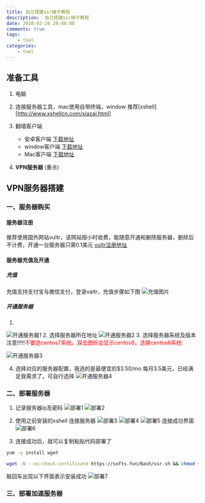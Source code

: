 ```yaml
---
title: 自己搭建ssr梯子教程
description:  自己搭建ssr梯子教程
date: 2018-02-26 20:40:00
comments: true
tags: 
    - tool
categories:
    - tool
---
```


## 准备工具
1. 电脑

2. 连接服务器工具，mac使用自带终端，window 推荐[xshell][http://www.xshellcn.com/xiazai.html]

3. 翻墙客户端 
    - 安卓客户端  [下载地址][android]
    - window客户端 [下载地址][window]
    - Mac客户端 [下载地址][Mac]

4. **VPN服务器** (重点)

## VPN服务器搭建

### 一、服务器购买
#### 服务器注册
推荐使用国外网站vultr，该网站按小时收费，能随意开通和删除服务器，删除后不计费，开通一台服务器只需0.1美元
[vultr注册地址](https://www.vultr.com/?ref=7251201)
#### 服务器充值及开通
##### 充值
充值支持支付宝与微信支付，登录valtr，充值步骤如下图
![充值图片][充值图片]

##### 开通服务器
1. 
![开通服务器1][开通服务器1]
2. 选择服务器所在地址
![开通服务器2][开通服务器2]
3. 选择服务器系统及版本 注意!!!!!<font color='red'>不要选centos7系统，双击图标会显示centos6，选择centos6系统</font>

![开通服务器3][开通服务器3]

4. 选择对应的服务器配置，我选的是最便宜的$3.50/mo 每月3.5美元，已经满足我需求了，可自行选择
![开通服务器4][开通服务器4]

### 二、部署服务器
1. 记录服务器ip及密码
![部署1][部署1]
![部署2][部署2]

2. 使用之前安装的xshell 连接服务器
![部署3][部署3]
![部署4][部署4]
![部署5][部署5]
连接成功界面
![部署6][部署6]

3. 连接成功后，就可以复制粘贴代码部署了
```bash
yum -y install wget

wget -N --no-check-certificate https://softs.fun/Bash/ssr.sh && chmod +x ssr.sh && bash ssr.sh
```

敲回车出现以下界面表示安装成功
![部署7][部署7]

### 三、部署加速服务器



[android]:https://github.com/shadowsocksr-backup/shadowsocksr-android/releases
[window]:https://github.com/shadowsocksr-backup/shadowsocksr-csharp/releases
[Mac]:https://github.com/shadowsocksr-backup/ShadowsocksX-NG/releases
[充值图片]:../images/vpn/支付.png

[开通服务器1]:../images/vpn/添加服务器1.png
[开通服务器2]:../images/vpn/添加服务器2.png
[开通服务器3]:../images/vpn/添加服务器3.png
[开通服务器4]:../images/vpn/添加服务器4.png

[部署1]:../images/vpn/部署1.png
[部署2]:../images/vpn/部署2.png
[部署3]:../images/vpn/部署3.png
[部署4]:../images/vpn/部署4.png
[部署5]:../images/vpn/部署5.png
[部署6]:../images/vpn/部署6.png
[部署7]:../images/vpn/部署7.png